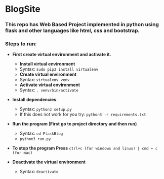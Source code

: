 # BlogSite

### This repo has Web Based Project implemented in python using flask and other languages like html, css and bootstrap.  

### Steps to run:

   -   **First create virtual environment and activate it.**
         - **Install virtual environment**
         - Syntax: ``` sudo pip3 install virtualenv ```  
         - **Create virtual environment**
          - Syntax: ``` virtualenv venv ```
         - **Activate virtual environment**
          - Syntax: ``` . venv/bin/activate ```
   
   -   **Install dependencies**
         - Syntax: ``` python3 setup.py ```
         - If this does not work for you try: ``` python3 -r requirements.txt ```
    
   -  **Run the program (First go to project directory and then run)**  
         - Syntax: ``` cd FlaskBlog ```
         - ``` python3 run.py ```
            
   -   **To stop the program Press** ```ctrl+c (for windows and linux) | cmd + c (for mac) ```
    
   -   **Deactivate the virtual environment**
         - Syntax: ``` deactivate ```  
